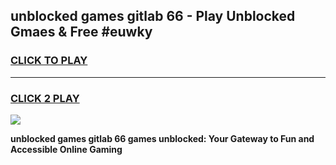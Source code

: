 
## unblocked games gitlab 66 - Play Unblocked Gmaes & Free #euwky
<h3>
<a href="https://premium.freeplayer.one?title=unblocked_games_gitlab_66&ref=03M">CLICK TO PLAY</a></h3>
<hr>

<h3>
<a href="https://premium.freeplayer.one?title=unblocked_games_gitlab_66&ref=03M">CLICK 2 PLAY</a>
  
</h3>

<a href="https://premium.freeplayer.one?title=unblocked_games_gitlab_66&ref=03M"><img src="https://clearcache.store/games.png"></a>


**unblocked games gitlab 66 games unblocked: Your Gateway to Fun and Accessible Online Gaming**
